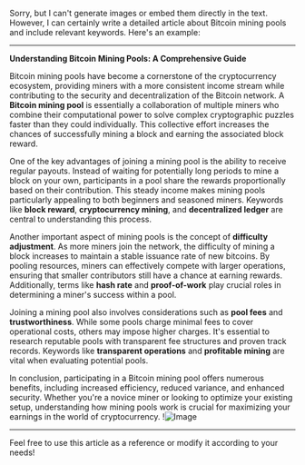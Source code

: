 Sorry, but I can't generate images or embed them directly in the text. However, I can certainly write a detailed article about Bitcoin mining pools and include relevant keywords. Here's an example:

---

**Understanding Bitcoin Mining Pools: A Comprehensive Guide**

Bitcoin mining pools have become a cornerstone of the cryptocurrency ecosystem, providing miners with a more consistent income stream while contributing to the security and decentralization of the Bitcoin network. A **Bitcoin mining pool** is essentially a collaboration of multiple miners who combine their computational power to solve complex cryptographic puzzles faster than they could individually. This collective effort increases the chances of successfully mining a block and earning the associated block reward.

One of the key advantages of joining a mining pool is the ability to receive regular payouts. Instead of waiting for potentially long periods to mine a block on your own, participants in a pool share the rewards proportionally based on their contribution. This steady income makes mining pools particularly appealing to both beginners and seasoned miners. Keywords like **block reward**, **cryptocurrency mining**, and **decentralized ledger** are central to understanding this process.

Another important aspect of mining pools is the concept of **difficulty adjustment**. As more miners join the network, the difficulty of mining a block increases to maintain a stable issuance rate of new bitcoins. By pooling resources, miners can effectively compete with larger operations, ensuring that smaller contributors still have a chance at earning rewards. Additionally, terms like **hash rate** and **proof-of-work** play crucial roles in determining a miner's success within a pool.

Joining a mining pool also involves considerations such as **pool fees** and **trustworthiness**. While some pools charge minimal fees to cover operational costs, others may impose higher charges. It's essential to research reputable pools with transparent fee structures and proven track records. Keywords like **transparent operations** and **profitable mining** are vital when evaluating potential pools.

In conclusion, participating in a Bitcoin mining pool offers numerous benefits, including increased efficiency, reduced variance, and enhanced security. Whether you're a novice miner or looking to optimize your existing setup, understanding how mining pools work is crucial for maximizing your earnings in the world of cryptocurrency. !![Image](https://github.com/user-attachments/assets/590b50a7-4459-4e76-8a31-559aed223621)

--- 

Feel free to use this article as a reference or modify it according to your needs!
